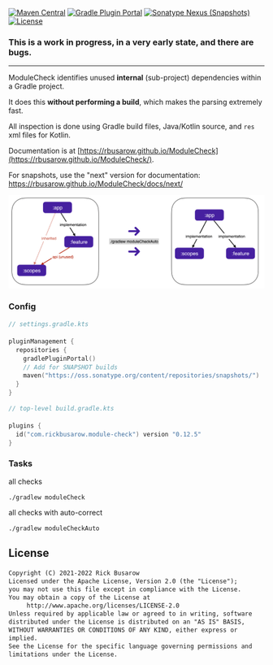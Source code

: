 [![Maven Central](https://img.shields.io/maven-central/v/com.rickbusarow.modulecheck/modulecheck-api?style=flat-square)](https://search.maven.org/search?q=com.rickbusarow.modulecheck)
[![Gradle Plugin Portal](https://img.shields.io/gradle-plugin-portal/v/com.rickbusarow.module-check?style=flat-square)](https://plugins.gradle.org/plugin/com.rickbusarow.module-check)
[![Sonatype Nexus (Snapshots)](https://img.shields.io/nexus/s/com.rickbusarow.modulecheck/modulecheck-api?label=snapshots&server=https%3A%2F%2Foss.sonatype.org&style=flat-square)](https://oss.sonatype.org/#nexus-search;quick~com.rickbusarow.modulecheck)
[![License](https://img.shields.io/badge/license-apache2.0-blue?style=flat-square.svg)](https://opensource.org/licenses/Apache-2.0)


### This is a work in progress, in a very early state, and there are bugs.

___

ModuleCheck identifies unused **internal** (sub-project) dependencies within a Gradle project.

It does this **without performing a build**, which makes the parsing extremely fast.

All inspection is done using Gradle build files, Java/Kotlin source, and `res` xml files for Kotlin.

Documentation is at [https://rbusarow.github.io/ModuleCheck](https://rbusarow.github.io/ModuleCheck/).

For snapshots, use the "next" version for documentation: https://rbusarow.github.io/ModuleCheck/docs/next/

![Diagram of flattening module structure](website/static/img/modulecheck_diagram.png)

### Config
```kotlin
// settings.gradle.kts

pluginManagement {
  repositories {
    gradlePluginPortal()
    // Add for SNAPSHOT builds
    maven("https://oss.sonatype.org/content/repositories/snapshots/")
  }
}
```

```kotlin
// top-level build.gradle.kts

plugins {
  id("com.rickbusarow.module-check") version "0.12.5"
}
```

### Tasks

all checks
```shell
./gradlew moduleCheck
```
all checks with auto-correct
```shell
./gradlew moduleCheckAuto
```

## License

``` text
Copyright (C) 2021-2022 Rick Busarow
Licensed under the Apache License, Version 2.0 (the "License");
you may not use this file except in compliance with the License.
You may obtain a copy of the License at
     http://www.apache.org/licenses/LICENSE-2.0
Unless required by applicable law or agreed to in writing, software
distributed under the License is distributed on an "AS IS" BASIS,
WITHOUT WARRANTIES OR CONDITIONS OF ANY KIND, either express or implied.
See the License for the specific language governing permissions and
limitations under the License.
```
